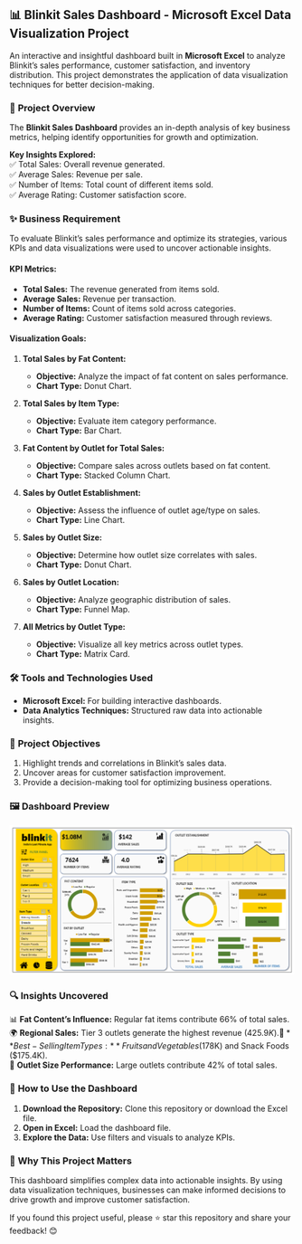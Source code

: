 ## 📊 Blinkit Sales Dashboard - Microsoft Excel Data Visualization Project  

An interactive and insightful dashboard built in **Microsoft Excel** to analyze Blinkit’s sales performance, customer satisfaction, and inventory distribution. This project demonstrates the application of data visualization techniques for better decision-making.  

### 📜 **Project Overview**  
The **Blinkit Sales Dashboard** provides an in-depth analysis of key business metrics, helping identify opportunities for growth and optimization.  

**Key Insights Explored:**  
✅ Total Sales: Overall revenue generated.  
✅ Average Sales: Revenue per sale.  
✅ Number of Items: Total count of different items sold.  
✅ Average Rating: Customer satisfaction score.  


### ✨ **Business Requirement**  
To evaluate Blinkit’s sales performance and optimize its strategies, various KPIs and data visualizations were used to uncover actionable insights.  

#### **KPI Metrics:**  
- **Total Sales:** The revenue generated from items sold.  
- **Average Sales:** Revenue per transaction.  
- **Number of Items:** Count of items sold across categories.  
- **Average Rating:** Customer satisfaction measured through reviews.  

#### **Visualization Goals:**  
1. **Total Sales by Fat Content:**  
   - **Objective:** Analyze the impact of fat content on sales performance.  
   - **Chart Type:** Donut Chart.  

2. **Total Sales by Item Type:**  
   - **Objective:** Evaluate item category performance.  
   - **Chart Type:** Bar Chart.  

3. **Fat Content by Outlet for Total Sales:**  
   - **Objective:** Compare sales across outlets based on fat content.  
   - **Chart Type:** Stacked Column Chart.  

4. **Sales by Outlet Establishment:**  
   - **Objective:** Assess the influence of outlet age/type on sales.  
   - **Chart Type:** Line Chart.  

5. **Sales by Outlet Size:**  
   - **Objective:** Determine how outlet size correlates with sales.  
   - **Chart Type:** Donut Chart.  

6. **Sales by Outlet Location:**  
   - **Objective:** Analyze geographic distribution of sales.  
   - **Chart Type:** Funnel Map.  

7. **All Metrics by Outlet Type:**  
   - **Objective:** Visualize all key metrics across outlet types.  
   - **Chart Type:** Matrix Card.  


### 🛠️ **Tools and Technologies Used**  
- **Microsoft Excel:** For building interactive dashboards.  
- **Data Analytics Techniques:** Structured raw data into actionable insights.  


### 🎯 **Project Objectives**  
1. Highlight trends and correlations in Blinkit’s sales data.  
2. Uncover areas for customer satisfaction improvement.  
3. Provide a decision-making tool for optimizing business operations.  


### 🖼️ **Dashboard Preview**  
![Dashboard Preview](blinkitDashboard.png)

### 🔍 **Insights Uncovered**  
📊 **Fat Content’s Influence:** Regular fat items contribute 66% of total sales.  
🌍 **Regional Sales:** Tier 3 outlets generate the highest revenue ($425.9K).  
🛒 **Best-Selling Item Types:** Fruits and Vegetables ($178K) and Snack Foods ($175.4K).  
🏢 **Outlet Size Performance:** Large outlets contribute 42% of total sales.  

### 📂 **How to Use the Dashboard**  
1. **Download the Repository:** Clone this repository or download the Excel file.  
2. **Open in Excel:** Load the dashboard file.  
3. **Explore the Data:** Use filters and visuals to analyze KPIs.  

### 🌟 **Why This Project Matters**  
This dashboard simplifies complex data into actionable insights. By using data visualization techniques, businesses can make informed decisions to drive growth and improve customer satisfaction.  

If you found this project useful, please ⭐ star this repository and share your feedback! 😊  
